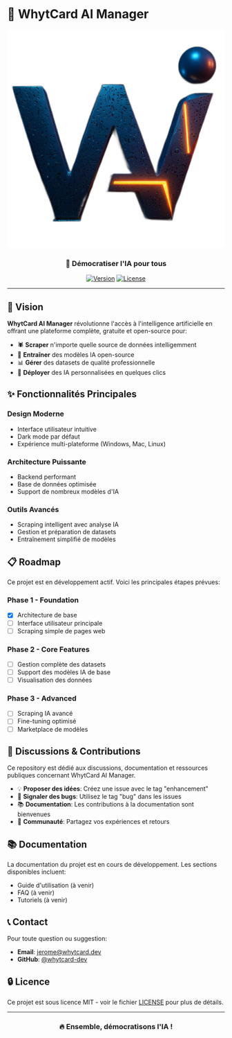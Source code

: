 # 🚀 WhytCard AI Manager

<div align="center">
  
![WhytCard AI Manager Logo](assets/images/logo.png)

### 🤖 Démocratiser l'IA pour tous

[![Version](https://img.shields.io/badge/version-1.0.0-blue.svg?style=for-the-badge&color=4A90E2)](https://github.com/whytcard-dev/Discuss)
[![License](https://img.shields.io/badge/license-MIT-green.svg?style=for-the-badge&color=FF6B00)](LICENSE)

</div>

---

## 🎯 Vision

**WhytCard AI Manager** révolutionne l'accès à l'intelligence artificielle en offrant une plateforme complète, gratuite et open-source pour:

- 🕷️ **Scraper** n'importe quelle source de données intelligemment
- 🤖 **Entraîner** des modèles IA open-source
- 📊 **Gérer** des datasets de qualité professionnelle
- 🚀 **Déployer** des IA personnalisées en quelques clics

## ✨ Fonctionnalités Principales

### Design Moderne
- Interface utilisateur intuitive
- Dark mode par défaut
- Expérience multi-plateforme (Windows, Mac, Linux)

### Architecture Puissante
- Backend performant
- Base de données optimisée
- Support de nombreux modèles d'IA

### Outils Avancés
- Scraping intelligent avec analyse IA
- Gestion et préparation de datasets
- Entraînement simplifié de modèles

## 📋 Roadmap

Ce projet est en développement actif. Voici les principales étapes prévues:

### Phase 1 - Foundation
- [x] Architecture de base
- [ ] Interface utilisateur principale
- [ ] Scraping simple de pages web

### Phase 2 - Core Features
- [ ] Gestion complète des datasets
- [ ] Support des modèles IA de base
- [ ] Visualisation des données

### Phase 3 - Advanced
- [ ] Scraping IA avancé
- [ ] Fine-tuning optimisé
- [ ] Marketplace de modèles

## 💬 Discussions & Contributions

Ce repository est dédié aux discussions, documentation et ressources publiques concernant WhytCard AI Manager.

- 💡 **Proposer des idées**: Créez une issue avec le tag "enhancement"
- 🐛 **Signaler des bugs**: Utilisez le tag "bug" dans les issues
- 📚 **Documentation**: Les contributions à la documentation sont bienvenues
- 🤝 **Communauté**: Partagez vos expériences et retours

## 📚 Documentation

La documentation du projet est en cours de développement. Les sections disponibles incluent:

- Guide d'utilisation (à venir)
- FAQ (à venir)
- Tutoriels (à venir)

## 📞 Contact

Pour toute question ou suggestion:

- **Email**: jerome@whytcard.dev
- **GitHub**: [@whytcard-dev](https://github.com/whytcard-dev)

## 🔒 Licence

Ce projet est sous licence MIT - voir le fichier [LICENSE](LICENSE) pour plus de détails.

---

<div align="center">

### 🔥 Ensemble, démocratisons l'IA !

</div> 